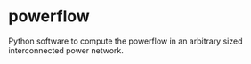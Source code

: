 powerflow
=========

Python software to compute the powerflow in an arbitrary sized interconnected power network. 
